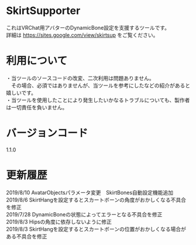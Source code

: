 # SkirtSupporter
これはVRChat用アバターのDynamicBone設定を支援するツールです。  
詳細は https://sites.google.com/view/skirtsup をご覧ください。  

# 利用について
・当ツールのソースコードの改変、二次利用は問題ありません。  
　その場合、必須ではありませんが、当ツールを参考にしたなどの紹介があると嬉しいです。  
・当ツールを使用したことにより発生したいかなるトラブルについても、製作者は一切責任を負いません。  

# バージョンコード
1.1.0

# 更新履歴
2019/8/10 AvatarObjectsパラメータ変更　SkirtBones自動設定機能追加  
2019/8/6 SkirtHangを設定するとスカートボーンの角度がおかしくなる不具合を修正  
2019/7/28 DynamicBoneの状態によってエラーとなる不具合を修正  
2019/8/3 Hipsの角度に依存しないように修正  
2019/8/3 SkirtHangを設定するとスカートボーンの位置がおかしくなる場合がある不具合を修正  
